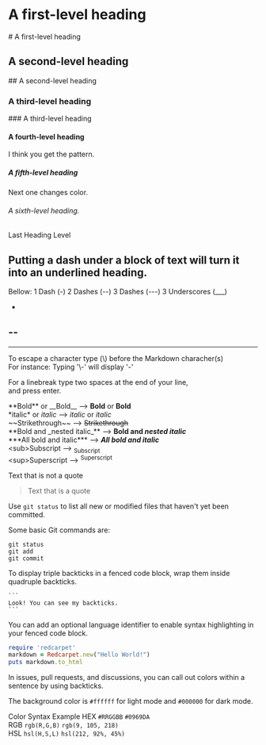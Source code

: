 # A first-level heading
\# A first-level heading
## A second-level heading
\## A second-level heading
### A third-level heading
\### A third-level heading
#### A fourth-level heading
I think you get the pattern.
##### A fifth-level heading
Next one changes color.
###### A sixth-level heading.
Last Heading Level

Putting a dash under
a block of text
will turn it into an underlined heading.
-

Bellow: 1 Dash (-) 2 Dashes (--) 3 Dashes (---) 3 Underscores (___)

-
--
---
___

To escape a character type (\\) before the Markdown characher(s)  
For instance: Typing '\\-' will display '\-'

For a linebreak type two spaces at the end of your line,  
and press enter.

\*\*Bold** or \_\_Bold__ --> **Bold** or __Bold__  
\*italic* or _italic_ --> *italic* or _italic_  
\~~Strikethrough~~ --> ~~Strikethrough~~  
\*\*Bold and \_nested italic_** --> **Bold and _nested italic_**  
\*\*\*All bold and italic*** --> ***All bold and italic***  
\<sub>Subscript</sub> --> <sub>Subscript</sub>  
\<sup>Superscript</sup> --> <sup>Superscript</sup>  
  
Text that is not a quote

>Text that is a quote 

Use `git status` to list all new or modified files that haven't yet been committed.

Some basic Git commands are:
```
git status
git add
git commit
```

To display triple backticks in a fenced code block, wrap them inside quadruple backticks.
````
```
Look! You can see my backticks.
```
````

You can add an optional language identifier to enable syntax highlighting in your fenced code block.
```ruby
require 'redcarpet'
markdown = Redcarpet.new("Hello World!")
puts markdown.to_html
```

In issues, pull requests, and discussions, you can call out colors within a sentence by using backticks.

The background color is `#ffffff` for light mode and `#000000` for dark mode.


Color	Syntax	        Example	
HEX	`#RRGGBB`	`#0969DA`	
RGB	`rgb(R,G,B)`	`rgb(9, 105, 218)`	
HSL	`hsl(H,S,L)`	`hsl(212, 92%, 45%)`

